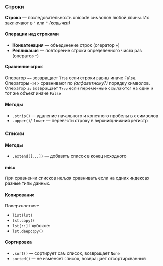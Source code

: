 ### Строки

**Строка** — последовательность unicode символов любой длины.
Их заключают в `'` или `"` _(кавычки)_
#### Операции над строками

- **Конкатенация** — объединение строк (оператор `+`)
- **Репликация** ­— повторение строки определенного числа раз (оператор `*`)

#### Сравнение строк

Оператор `==` возвращает `True` если строки равны иначе `False`.
Операторы `<` и `>` сравнивают по _(алфавитному?)_ порядку символов.
Оператор `is` возвращает `True` если переменные ссылаются на один и тот же объект иначе `False`

#### Методы

- `.strip()` — удаление начального и конечного пробельных символов
- `.upper()`/`.lower` — перевести строку в верхний/нижний регистр

### Списки

#### Методы

- `.extend([...])` — добавить список в конец исходного

#### misc

При сравнении списков нельзя сравнивать если на одних индексах разные типы данных.

#### Копирование

Поверхностное:
- `list(lst)`
- `lst.copy()`
- `lst[::]`
Глубокое:
- `lst.deepcopy()`

#### Сортировка

- `.sort()` — сортирует сам список, возвращает `None`
- `sorted()` — не изменяет список, возвращает отсортированный